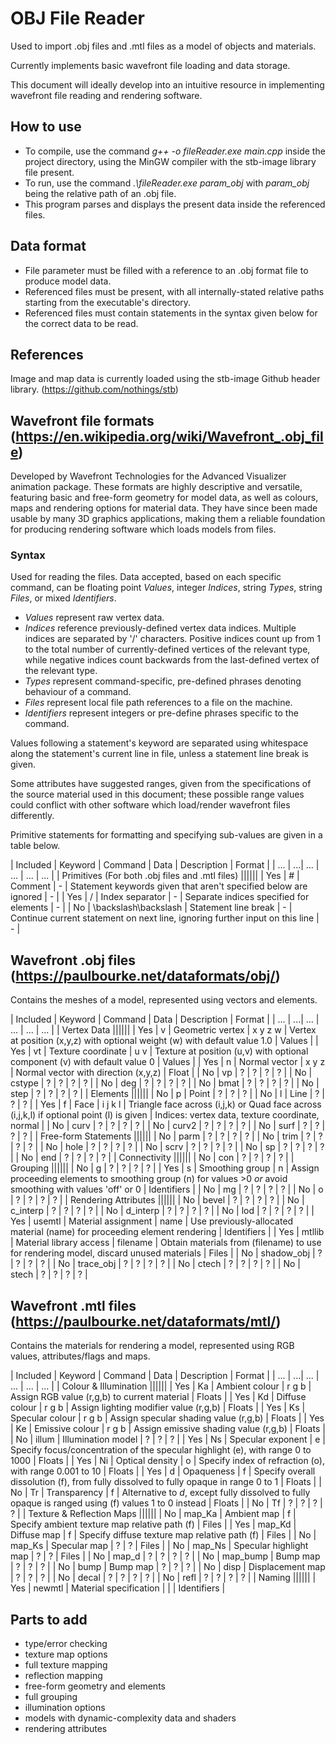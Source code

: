 # OBJ File Reader
Used to import .obj files and .mtl files as a model of objects and materials.

Currently implements basic wavefront file loading and data storage.

This document will ideally develop into an intuitive resource in implementing wavefront file reading and rendering software.

## How to use
- To compile, use the command *g++ -o fileReader.exe main.cpp* inside the project directory, using the MinGW compiler with the stb-image library file present.
- To run, use the command *.\fileReader.exe param_obj* with *param_obj* being the relative path of an .obj file.
- This program parses and displays the present data inside the referenced files.

## Data format
- File parameter must be filled with a reference to an .obj format file to produce model data.
- Referenced files must be present, with all internally-stated relative paths starting from the executable's directory.
- Referenced files must contain statements in the syntax given below for the correct data to be read.

## References
Image and map data is currently loaded using the stb-image Github header library. (https://github.com/nothings/stb)

## Wavefront file formats (https://en.wikipedia.org/wiki/Wavefront_.obj_file)
Developed by Wavefront Technologies for the Advanced Visualizer animation package. These formats are highly descriptive and versatile, featuring basic and free-form geometry for model data, as well as colours, maps and rendering options for material data. They have since been made usable by many 3D graphics applications, making them a reliable foundation for producing rendering software which loads models from files.

### Syntax
Used for reading the files. Data accepted, based on each specific command, can be floating point *Values*, integer *Indices*, string *Types*, string *Files*, or mixed *Identifiers*.

- *Values* represent raw vertex data.
- *Indices* reference previously-defined vertex data indices. Multiple indices are separated by '/' characters. Positive indices count up from 1 to the total number of currently-defined vertices of the relevant type, while negative indices count backwards from the last-defined vertex of the relevant type.
- *Types* represent command-specific, pre-defined phrases denoting behaviour of a command.
- *Files* represent local file path references to a file on the machine.
- *Identifiers* represent integers or pre-define phrases specific to the command.

Values following a statement's keyword are separated using whitespace along the statement's current line in file, unless a statement line break is given.

Some attributes have suggested ranges, given from the specifications of the source material used in this document; these possible range values could conflict with other software which load/render wavefront files differently.

Primitive statements for formatting and specifying sub-values are given in a table below.

| Included | Keyword | Command | Data | Description | Format |
| ... | ...| ... | ... | ... | ... |
| Primitives (For both .obj files and .mtl files) ||||||
| Yes | # | Comment | - | Statement keywords given that aren't specified below are ignored | - |
| Yes | / | Index separator | - | Separate indices specified for elements | - |
| No  | \backslash\backslash | Statement line break | - | Continue current statement on next line, ignoring further input on this line | - |

## Wavefront .obj files (https://paulbourke.net/dataformats/obj/)
Contains the meshes of a model, represented using vectors and elements.

| Included | Keyword | Command | Data | Description | Format |
| ... | ...| ... | ... | ... | ... |
| Vertex Data ||||||
| Yes | v      | Geometric vertex | x y z w | Vertex at position (x,y,z) with optional weight (w) with default value 1.0 | Values |
| Yes | vt     | Texture coordinate | u v | Texture at position (u,v) with optional component (v) with default value 0 | Values |
| Yes | n      | Normal vector | x y z | Normal vector with direction (x,y,z) | Float |
| No  | vp     | ? | ? | ? | ? |
| No  | cstype | ? | ? | ? | ? |
| No  | deg    | ? | ? | ? | ? |
| No  | bmat   | ? | ? | ? | ? |
| No  | step   | ? | ? | ? | ? |
| Elements ||||||
| No  | p     | Point | ? | ? | ? |
| No  | l     | Line | ? | ? | ? |
| Yes | f     | Face | i j k l | Triangle face across (i,j,k) or Quad face across (i,j,k,l) if optional point (l) is given | Indices: vertex data, texture coordinate, normal |
| No  | curv  | ? | ? | ? | ? |
| No  | curv2 | ? | ? | ? | ? |
| No  | surf  | ? | ? | ? | ? |
| Free-form Statements ||||||
| No  | parm | ? | ? | ? | ? |
| No  | trim | ? | ? | ? | ? |
| No  | hole | ? | ? | ? | ? |
| No  | scrv | ? | ? | ? | ? |
| No  | sp   | ? | ? | ? | ? |
| No  | end  | ? | ? | ? | ? |
| Connectivity ||||||
| No  | con | ? | ? | ? | ? |
| Grouping ||||||
| No  | g  | ? | ? | ? | ? |
| Yes | s  | Smoothing group | n | Assign proceeding elements to smoothing group (n) for values >0 *or* avoid smoothing with values 'off' or 0 | Identifiers |
| No  | mg | ? | ? | ? | ? |
| No  | o  | ? | ? | ? | ? |
| Rendering Attributes ||||||
| No  | bevel      | ? | ? | ? | ? |
| No  | c_interp   | ? | ? | ? | ? |
| No  | d_interp   | ? | ? | ? | ? |
| No  | lod        | ? | ? | ? | ? |
| Yes | usemtl     | Material assignment | name | Use previously-allocated material (name) for proceeding element rendering | Identifiers |
| Yes | mtllib     | Material library access | filename | Obtain materials from (filename) to use for rendering model, discard unused materials | Files |
| No  | shadow_obj | ? | ? | ? | ? |
| No  | trace_obj  | ? | ? | ? | ? |
| No  | ctech      | ? | ? | ? | ? |
| No  | stech      | ? | ? | ? | ? |

## Wavefront .mtl files (https://paulbourke.net/dataformats/mtl/)
Contains the materials for rendering a model, represented using RGB values, attributes/flags and maps.

| Included | Keyword | Command | Data | Description | Format |
| ... | ...| ... | ... | ... | ... |
| Colour & Illumination ||||||
| Yes | Ka    | Ambient colour | r g b | Assign RGB value (r,g,b) to current material | Floats |
| Yes | Kd    | Diffuse colour | r g b | Assign lighting modifier value (r,g,b) | Floats |
| Yes | Ks    | Specular colour | r g b | Assign specular shading value (r,g,b) | Floats |
| Yes | Ke    | Emissive colour | r g b | Assign emissive shading value (r,g,b) | Floats |
| No  | illum | Illumination model | ? | ? | ? |
| Yes | Ns    | Specular exponent | e | Specify focus/concentration of the specular highlight (e), with range 0 to 1000 | Floats |
| Yes | Ni    | Optical density | o | Specify index of refraction (o), with range 0.001 to 10 | Floats |
| Yes | d     | Opaqueness | f | Specify overall dissolution (f), from fully dissolved to fully opaque in range 0 to 1 | Floats |
| No  | Tr    | Transparency | f | Alternative to *d*, except fully dissolved to fully opaque is ranged using (f) values 1 to 0 instead | Floats |
| No  | Tf    | ? | ? | ? | ? |
| Texture & Reflection Maps ||||||
| No  | map_Ka   | Ambient map | f | Specify ambient texture map relative path (f) | Files |
| Yes | map_Kd   | Diffuse map | f | Specify diffuse texture map relative path (f) | Files |
| No  | map_Ks   | Specular map | ? | ? | Files |
| No  | map_Ns   | Specular highlight map | ? | ? | Files |
| No  | map_d    | ? | ? | ? | ? |
| No  | map_bump | Bump map | ? | ? | ? |
| No  | bump     | Bump map | ? | ? | ? |
| No  | disp     | Displacement map | ? | ? | ? |
| No  | decal    | ? | ? | ? | ? |
| No  | refl     | ? | ? | ? | ? |
| Naming ||||||
| Yes | newmtl | Material specification |  |  | Identifiers |

## Parts to add
- type/error checking
- texture map options
- full texture mapping
- reflection mapping
- free-form geometry and elements
- full grouping
- illumination options
- models with dynamic-complexity data and shaders
- rendering attributes